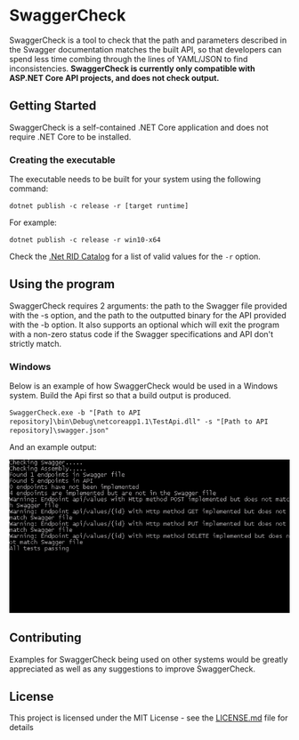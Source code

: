 ﻿# SwaggerCheck

SwaggerCheck is a tool to check that the path and parameters described in the Swagger documentation matches the built API, so that developers can spend less time combing through the lines of YAML/JSON to find inconsistencies. **SwaggerCheck is currently only compatible with ASP.NET Core API projects, and does not check output.**

## Getting Started

SwaggerCheck is a self-contained .NET Core application and does not require .NET Core to be installed.

### Creating the executable

The executable needs to be built for your system using the following command:

```
dotnet publish -c release -r [target runtime]
```

For example:

```
dotnet publish -c release -r win10-x64
```
Check the [.Net RID Catalog](https://docs.microsoft.com/en-us/dotnet/core/rid-catalog) for a list of valid values for the `-r` option.

## Using the program

SwaggerCheck requires 2 arguments: the path to the Swagger file provided with the -s option, and the path to the outputted binary for the API provided with the -b option.
It also supports an optional which will exit the program with a non-zero status code if the Swagger specifications and API don't strictly match.

### Windows

Below is an example of how SwaggerCheck would be used in a Windows system.
Build the Api first so that a build output is produced.

```
SwaggerCheck.exe -b "[Path to API repository]\bin\Debug\netcoreapp1.1\TestApi.dll" -s "[Path to API repository]\swagger.json"
```

And an example output:  

![alt text](./Examples/default-api-project.png)

## Contributing

Examples for SwaggerCheck being used on other systems would be greatly appreciated as well as any suggestions to improve SwaggerCheck.

## License

This project is licensed under the MIT License - see the [LICENSE.md](LICENSE.md) file for details
